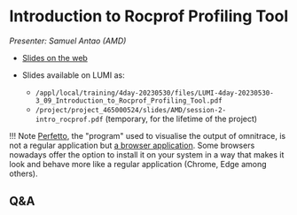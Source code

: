 # Introduction to Rocprof Profiling Tool

*Presenter: Samuel Antao (AMD)*

-   [Slides on the web](https://462000265.lumidata.eu/4day-20230530/files/LUMI-4day-20230530-3_09_Introduction_to_Rocprof_Profiling_Tool.pdf)

-   Slides available on LUMI as:
    -   `/appl/local/training/4day-20230530/files/LUMI-4day-20230530-3_09_Introduction_to_Rocprof_Profiling_Tool.pdf`
    -   `/project/project_465000524/slides/AMD/session-2-intro_rocprof.pdf` (temporary, for the lifetime of the project)

!!! Note
     [Perfetto](https://perfetto.dev/), the "program" used to visualise the output of omnitrace, is not a regular application but 
    [a browser application](https://ui.perfetto.dev/). Some browsers nowadays offer the option to install it on your
    system in a way that makes it look and behave more like a regular application (Chrome, Edge among others).


## Q&A

